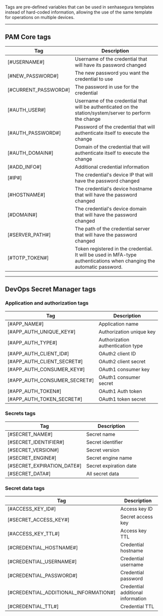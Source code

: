 Tags are pre\-defined variables that can be used in senhasegura templates instead of hard\-coded information, allowing the use of the same template for operations on multiple devices.

  




---

## PAM Core tags



| Tag | Description |
| --- | --- |
| \[\#USERNAME\#] | Username of the credential that will have its password changed |
| \[\#NEW\_PASSWORD\#] | The new password you want the credential to use |
| \[\#CURRENT\_PASSWORD\#] | The password in use for the credential |
| \[\#AUTH\_USER\#] | Username of the credential that will be authenticated on the station/system/server to perform the change |
| \[\#AUTH\_PASSWORD\#] | Password of the credential that will authenticate itself to execute the change |
| \[\#AUTH\_DOMAIN\#] | Domain of the credential that will authenticate itself to execute the change |
| \[\#ADD\_INFO\#] | Additional credential information |
| \[\#IP\#] | The credential's device IP that will have the password changed |
| \[\#HOSTNAME\#] | The credential's device hostname that will have the password changed |
| \[\#DOMAIN\#] | The credential's device domain that will have the password changed |
| \[\#SERVER\_PATH\#] | The path of the credential server that will have the password changed |
| \[\#TOTP\_TOKEN\#] | Token registered in the credential. It will be used in MFA\-type authentications when changing the automatic password. |



---

## DevOps Secret Manager tags

### Application and authorization tags



| Tag | Description |
| --- | --- |
| \[\#APP\_NAME\#] | Application name |
| \[\#APP\_AUTH\_UNIQUE\_KEY\#] | Authorization unique key |
| \[\#APP\_AUTH\_TYPE\#] | Authorization authentication type |
| \[\#APP\_AUTH\_CLIENT\_ID\#] | OAuth2 client ID |
| \[\#APP\_AUTH\_CLIENT\_SECRET\#] | OAuth2 client secret |
| \[\#APP\_AUTH\_CONSUMER\_KEY\#] | OAuth1 consumer key |
| \[\#APP\_AUTH\_CONSUMER\_SECRET\#] | OAuth1 consumer secret |
| \[\#APP\_AUTH\_TOKEN\#] | OAuth1 Auth token |
| \[\#APP\_AUTH\_TOKEN\_SECRET\#] | OAuth1 token secret |

### Secrets tags



| Tag | Description |
| --- | --- |
| \[\#SECRET\_NAME\#] | Secret name |
| \[\#SECRET\_IDENTIFIER\#] | Secret identifier |
| \[\#SECRET\_VERSION\#] | Secret version |
| \[\#SECRET\_ENGINE\#] | Secret engine name |
| \[\#SECRET\_EXPIRATION\_DATE\#] | Secret expiration date |
| \[\#SECRET\_DATA\#] | All secret data |

### Secret data tags



| Tag | Description |
| --- | --- |
| \[\#ACCESS\_KEY\_ID\#] | Access key ID |
| \[\#SECRET\_ACCESS\_KEY\#] | Secret access key |
| \[\#ACCESS\_KEY\_TTL\#] | Access key TTL |
| \[\#CREDENTIAL\_HOSTNAME\#] | Credential hostname |
| \[\#CREDENTIAL\_USERNAME\#] | Credential username |
| \[\#CREDENTIAL\_PASSWORD\#] | Credential password |
| \[\#CREDENTIAL\_ADDITIONAL\_INFORMATION\#] | Credential additional information |
| \[\#CREDENTIAL\_TTL\#] | Credential TTL |

  


